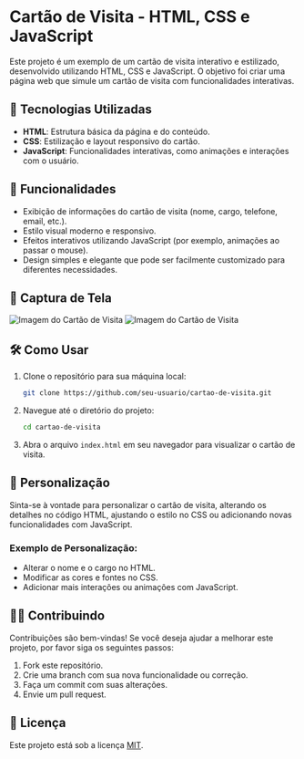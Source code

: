 
# Cartão de Visita - HTML, CSS e JavaScript

Este projeto é um exemplo de um cartão de visita interativo e estilizado, desenvolvido utilizando HTML, CSS e JavaScript. O objetivo foi criar uma página web que simule um cartão de visita com funcionalidades interativas.

## 🚀 Tecnologias Utilizadas

- **HTML**: Estrutura básica da página e do conteúdo.
- **CSS**: Estilização e layout responsivo do cartão.
- **JavaScript**: Funcionalidades interativas, como animações e interações com o usuário.

## 🔧 Funcionalidades

- Exibição de informações do cartão de visita (nome, cargo, telefone, email, etc.).
- Estilo visual moderno e responsivo.
- Efeitos interativos utilizando JavaScript (por exemplo, animações ao passar o mouse).
- Design simples e elegante que pode ser facilmente customizado para diferentes necessidades.

## 📸 Captura de Tela

![Imagem do Cartão de Visita](https://github.com/IkkyLuiz/Cartao_de_Natal/blob/main/img/Slide1.PNG)
![Imagem do Cartão de Visita](https://github.com/IkkyLuiz/Cartao_de_Natal/blob/main/img/Slide2.PNG )


## 🛠️ Como Usar

1. Clone o repositório para sua máquina local:

   ```bash
   git clone https://github.com/seu-usuario/cartao-de-visita.git
   ```

2. Navegue até o diretório do projeto:

   ```bash
   cd cartao-de-visita
   ```

3. Abra o arquivo `index.html` em seu navegador para visualizar o cartão de visita.

## 📄 Personalização

Sinta-se à vontade para personalizar o cartão de visita, alterando os detalhes no código HTML, ajustando o estilo no CSS ou adicionando novas funcionalidades com JavaScript.

### Exemplo de Personalização:

- Alterar o nome e o cargo no HTML.
- Modificar as cores e fontes no CSS.
- Adicionar mais interações ou animações com JavaScript.

## 🧑‍💻 Contribuindo

Contribuições são bem-vindas! Se você deseja ajudar a melhorar este projeto, por favor siga os seguintes passos:

1. Fork este repositório.
2. Crie uma branch com sua nova funcionalidade ou correção.
3. Faça um commit com suas alterações.
4. Envie um pull request.

## 📄 Licença

Este projeto está sob a licença [MIT](https://opensource.org/licenses/MIT).


